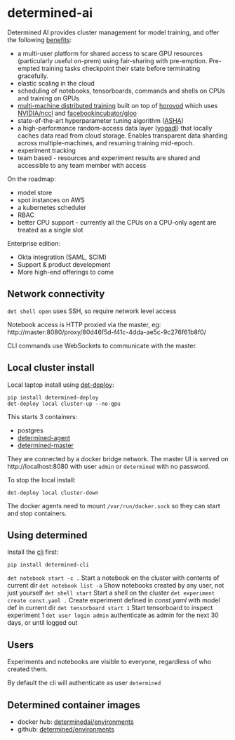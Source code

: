 # determined-ai

Determined AI provides cluster management for model training, and offer the following [benefits](https://docs.determined.ai/latest/topic-guides/benefits-of-determined.html):

* a multi-user platform for shared access to scare GPU resources (particularly useful on-prem) using fair-sharing with pre-emption. Pre-empted training tasks checkpoint their state before terminating gracefully.
* elastic scaling in the cloud
* scheduling of notebooks, tensorboards, commands and shells on CPUs and training on GPUs
* [multi-machine distributed training](https://docs.determined.ai/latest/topic-guides/effective-distributed-training.html#effective-distributed-training) built on top of [horovod](https://github.com/horovod/horovod) which uses [NVIDIA/nccl](https://github.com/NVIDIA/nccl) and [facebookincubator/gloo](https://github.com/facebookincubator/gloo)
* state-of-the-art hyperparameter tuning algorithm ([ASHA](https://arxiv.org/abs/1810.05934))
* a high-performance random-access data layer ([yogadl](https://docs.determined.ai/latest/how-to/data-layer.html)) that locally caches data read from cloud storage. Enables transparent data sharding across multiple-machines, and resuming training mid-epoch.
* experiment tracking
* team based - resources and experiment results are shared and accessible to any team member with access

On the roadmap:

* model store
* spot instances on AWS
* a kubernetes scheduler
* RBAC
* better CPU support - currently all the CPUs on a CPU-only agent are treated as a single slot

Enterprise edition:

* Okta integration (SAML, SCIM)
* Support & product development
* More high-end offerings to come

## Network connectivity

`det shell open` uses SSH, so require network level access  

Notebook access is HTTP proxied via the master, eg: http://master:8080/proxy/80d46f5d-f41c-4dda-ae5c-9c276f61b8f0/

CLI commands use WebSockets to communicate with the master.

## Local cluster install

Local laptop install using [det-deploy](https://docs.determined.ai/latest/how-to/installation/deploy.html):

```shell
pip install determined-deploy
det-deploy local cluster-up --no-gpu
```

This starts 3 containers:

* postgres
* [determined-agent](https://github.com/determined-ai/determined/tree/master/agent)
* [determined-master](https://github.com/determined-ai/determined/tree/master/master)

They are connected by a docker bridge network.
The master UI is served on http://localhost:8080 with user `admin` or `determined` with no password.

To stop the local install:

```shell
det-deploy local cluster-down
```

The docker agents need to mount `/var/run/docker.sock` so they can start and stop containers.

## Using determined

Install the [cli](https://github.com/determined-ai/determined/tree/master/cli) first:

```shell
pip install determined-cli
```

`det notebook start -c .` Start a notebook on the cluster with contents of current dir
`det notebook list -a` Show notebooks created by any user, not just yourself
`det shell start` Start a shell on the cluster
`det experiment create const.yaml .` Create experiment defined in *const.yaml* with model def in current dir
`det tensorboard start 1` Start tensorboard to inspect experiment 1
`det user login admin` authenticate as admin for the next 30 days, or until logged out

## Users

Experiments and notebooks are visible to everyone, regardless of who created them.

By default the cli will authenticate as user `determined`


## Determined container images

* docker hub: [determinedai/environments](https://hub.docker.com/r/determinedai/environments/tags)
* github: [determined/environments](https://github.com/determined-ai/environments) 
